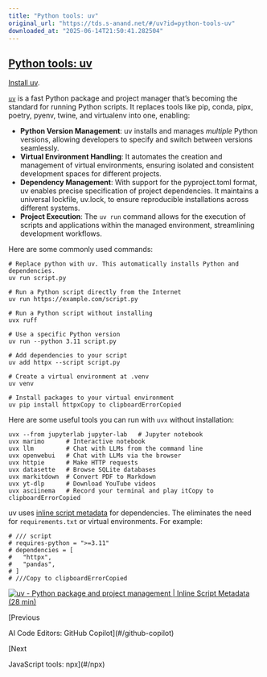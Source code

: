 ```yaml
---
title: "Python tools: uv"
original_url: "https://tds.s-anand.net/#/uv?id=python-tools-uv"
downloaded_at: "2025-06-14T21:50:41.282504"
---
```


[Python tools: uv](#/uv?id=python-tools-uv)
-------------------------------------------

[Install uv](https://docs.astral.sh/uv/getting-started/installation/).

[`uv`](https://docs.astral.sh/uv/) is a fast Python package and project manager that’s becoming the standard for running Python scripts. It replaces tools like pip, conda, pipx, poetry, pyenv, twine, and virtualenv into one, enabling:

* **Python Version Management**: uv installs and manages *multiple* Python versions, allowing developers to specify and switch between versions seamlessly.
* **Virtual Environment Handling**: It automates the creation and management of virtual environments, ensuring isolated and consistent development spaces for different projects.
* **Dependency Management**: With support for the pyproject.toml format, uv enables precise specification of project dependencies. It maintains a universal lockfile, uv.lock, to ensure reproducible installations across different systems.
* **Project Execution**: The `uv run` command allows for the execution of scripts and applications within the managed environment, streamlining development workflows.

Here are some commonly used commands:

```
# Replace python with uv. This automatically installs Python and dependencies.
uv run script.py

# Run a Python script directly from the Internet
uv run https://example.com/script.py

# Run a Python script without installing
uvx ruff

# Use a specific Python version
uv run --python 3.11 script.py

# Add dependencies to your script
uv add httpx --script script.py

# Create a virtual environment at .venv
uv venv

# Install packages to your virtual environment
uv pip install httpxCopy to clipboardErrorCopied
```

Here are some useful tools you can run with `uvx` without installation:

```
uvx --from jupyterlab jupyter-lab   # Jupyter notebook
uvx marimo      # Interactive notebook
uvx llm         # Chat with LLMs from the command line
uvx openwebui   # Chat with LLMs via the browser
uvx httpie      # Make HTTP requests
uvx datasette   # Browse SQLite databases
uvx markitdown  # Convert PDF to Markdown
uvx yt-dlp      # Download YouTube videos
uvx asciinema   # Record your terminal and play itCopy to clipboardErrorCopied
```

uv uses [inline script metadata](https://packaging.python.org/en/latest/specifications/inline-script-metadata/#inline-script-metadata) for dependencies.
The eliminates the need for `requirements.txt` or virtual environments. For example:

```
# /// script
# requires-python = ">=3.11"
# dependencies = [
#   "httpx",
#   "pandas",
# ]
# ///Copy to clipboardErrorCopied
```

[![uv - Python package and project management | Inline Script Metadata (28 min)](https://i.ytimg.com/vi_webp/igWlYl3asKw/sddefault.webp)](https://youtu.be/igWlYl3asKw?t=1240)




[Previous

AI Code Editors: GitHub Copilot](#/github-copilot)

[Next

JavaScript tools: npx](#/npx)